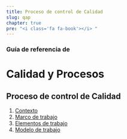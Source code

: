 ```yaml
---
title: Proceso de control de Calidad
slug: qap
chapter: true
pre: "<i class='fa fa-book'></i> "
---
```


### Guía de referencia de
# Calidad y Procesos
## Proceso de control de Calidad

1. [Contexto](1-context)
2. [Marco de trabajo](2-framework)
3. [Elementos de trabajo](3-work-elements)
4. [Modelo de trabajo](4-work-model)
